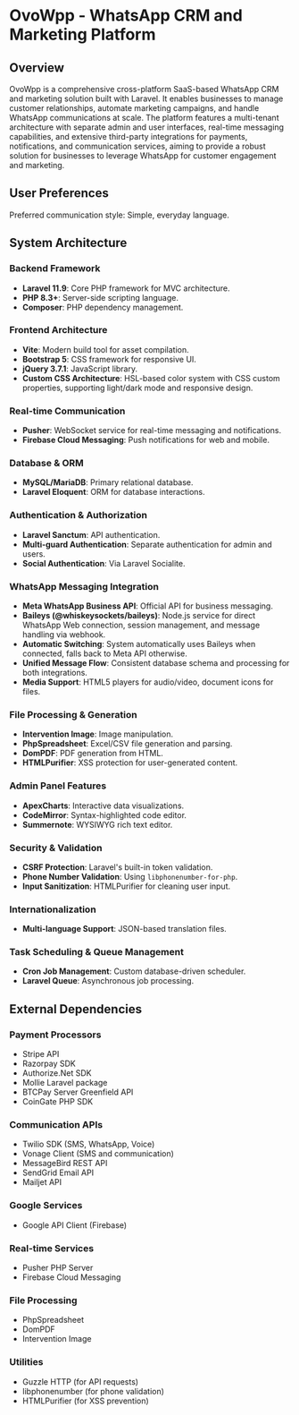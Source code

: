 # OvoWpp - WhatsApp CRM and Marketing Platform

## Overview
OvoWpp is a comprehensive cross-platform SaaS-based WhatsApp CRM and marketing solution built with Laravel. It enables businesses to manage customer relationships, automate marketing campaigns, and handle WhatsApp communications at scale. The platform features a multi-tenant architecture with separate admin and user interfaces, real-time messaging capabilities, and extensive third-party integrations for payments, notifications, and communication services, aiming to provide a robust solution for businesses to leverage WhatsApp for customer engagement and marketing.

## User Preferences
Preferred communication style: Simple, everyday language.

## System Architecture

### Backend Framework
- **Laravel 11.9**: Core PHP framework for MVC architecture.
- **PHP 8.3+**: Server-side scripting language.
- **Composer**: PHP dependency management.

### Frontend Architecture
- **Vite**: Modern build tool for asset compilation.
- **Bootstrap 5**: CSS framework for responsive UI.
- **jQuery 3.7.1**: JavaScript library.
- **Custom CSS Architecture**: HSL-based color system with CSS custom properties, supporting light/dark mode and responsive design.

### Real-time Communication
- **Pusher**: WebSocket service for real-time messaging and notifications.
- **Firebase Cloud Messaging**: Push notifications for web and mobile.

### Database & ORM
- **MySQL/MariaDB**: Primary relational database.
- **Laravel Eloquent**: ORM for database interactions.

### Authentication & Authorization
- **Laravel Sanctum**: API authentication.
- **Multi-guard Authentication**: Separate authentication for admin and users.
- **Social Authentication**: Via Laravel Socialite.

### WhatsApp Messaging Integration
- **Meta WhatsApp Business API**: Official API for business messaging.
- **Baileys (@whiskeysockets/baileys)**: Node.js service for direct WhatsApp Web connection, session management, and message handling via webhook.
- **Automatic Switching**: System automatically uses Baileys when connected, falls back to Meta API otherwise.
- **Unified Message Flow**: Consistent database schema and processing for both integrations.
- **Media Support**: HTML5 players for audio/video, document icons for files.

### File Processing & Generation
- **Intervention Image**: Image manipulation.
- **PhpSpreadsheet**: Excel/CSV file generation and parsing.
- **DomPDF**: PDF generation from HTML.
- **HTMLPurifier**: XSS protection for user-generated content.

### Admin Panel Features
- **ApexCharts**: Interactive data visualizations.
- **CodeMirror**: Syntax-highlighted code editor.
- **Summernote**: WYSIWYG rich text editor.

### Security & Validation
- **CSRF Protection**: Laravel's built-in token validation.
- **Phone Number Validation**: Using `libphonenumber-for-php`.
- **Input Sanitization**: HTMLPurifier for cleaning user input.

### Internationalization
- **Multi-language Support**: JSON-based translation files.

### Task Scheduling & Queue Management
- **Cron Job Management**: Custom database-driven scheduler.
- **Laravel Queue**: Asynchronous job processing.

## External Dependencies

### Payment Processors
- Stripe API
- Razorpay SDK
- Authorize.Net SDK
- Mollie Laravel package
- BTCPay Server Greenfield API
- CoinGate PHP SDK

### Communication APIs
- Twilio SDK (SMS, WhatsApp, Voice)
- Vonage Client (SMS and communication)
- MessageBird REST API
- SendGrid Email API
- Mailjet API

### Google Services
- Google API Client (Firebase)

### Real-time Services
- Pusher PHP Server
- Firebase Cloud Messaging

### File Processing
- PhpSpreadsheet
- DomPDF
- Intervention Image

### Utilities
- Guzzle HTTP (for API requests)
- libphonenumber (for phone validation)
- HTMLPurifier (for XSS prevention)